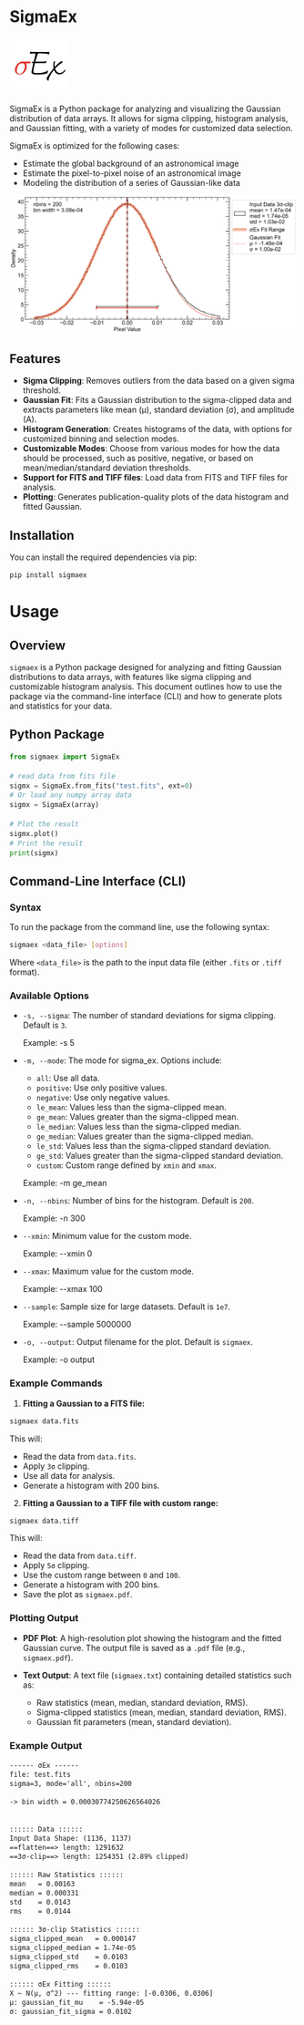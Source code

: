 # SigmaEx
<img src="https://github.com/lmytime/sigmaex/blob/main/icon.jpg?raw=true" alt="SigmaEx Logo" style="width:100px"></img>

SigmaEx is a Python package for analyzing and visualizing the Gaussian distribution of data arrays. It allows for sigma clipping, histogram analysis, and Gaussian fitting, with a variety of modes for customized data selection.

SigmaEx is optimized for the following cases:
- Estimate the global background of an astronomical image
- Estimate the pixel-to-pixel noise of an astronomical image
- Modeling the distribution of a series of Gaussian-like data

<img src="https://github.com/lmytime/sigmaex/blob/main/sigmaex.jpg?raw=true" alt="Example Output of SigmaEx"></img>

## Features

- **Sigma Clipping**: Removes outliers from the data based on a given sigma threshold.
- **Gaussian Fit**: Fits a Gaussian distribution to the sigma-clipped data and extracts parameters like mean (μ), standard deviation (σ), and amplitude (A).
- **Histogram Generation**: Creates histograms of the data, with options for customized binning and selection modes.
- **Customizable Modes**: Choose from various modes for how the data should be processed, such as positive, negative, or based on mean/median/standard deviation thresholds.
- **Support for FITS and TIFF files**: Load data from FITS and TIFF files for analysis.
- **Plotting**: Generates publication-quality plots of the data histogram and fitted Gaussian.

## Installation

You can install the required dependencies via pip:

```bash
pip install sigmaex
```

# Usage

## Overview

`sigmaex` is a Python package designed for analyzing and fitting Gaussian distributions to data arrays, with features like sigma clipping and customizable histogram analysis. This document outlines how to use the package via the command-line interface (CLI) and how to generate plots and statistics for your data.

## Python Package

```python
from sigmaex import SigmaEx

# read data from fits file
sigmx = SigmaEx.from_fits("test.fits", ext=0)
# Or load any numpy array data
sigmx = SigmaEx(array)

# Plot the result
sigmx.plot()
# Print the result
print(sigmx)

```

## Command-Line Interface (CLI)

### Syntax

To run the package from the command line, use the following syntax:

```sh
sigmaex <data_file> [options]
```

Where `<data_file>` is the path to the input data file (either `.fits` or `.tiff` format).

### Available Options

- `-s, --sigma`: The number of standard deviations for sigma clipping. Default is `3`.
  
  Example:
  -s 5

- `-m, --mode`: The mode for sigma_ex. Options include:
  - `all`: Use all data.
  - `positive`: Use only positive values.
  - `negative`: Use only negative values.
  - `le_mean`: Values less than the sigma-clipped mean.
  - `ge_mean`: Values greater than the sigma-clipped mean.
  - `le_median`: Values less than the sigma-clipped median.
  - `ge_median`: Values greater than the sigma-clipped median.
  - `le_std`: Values less than the sigma-clipped standard deviation.
  - `ge_std`: Values greater than the sigma-clipped standard deviation.
  - `custom`: Custom range defined by `xmin` and `xmax`.

  Example:
  -m ge_mean
  

- `-n, --nbins`: Number of bins for the histogram. Default is `200`.

  Example:
  -n 300

- `--xmin`: Minimum value for the custom mode.

  Example:
  --xmin 0

- `--xmax`: Maximum value for the custom mode.

  Example:
  --xmax 100

- `--sample`: Sample size for large datasets. Default is `1e7`.

  Example:
  --sample 5000000

- `-o, --output`: Output filename for the plot. Default is `sigmaex`.

  Example:
  -o output

### Example Commands

1. **Fitting a Gaussian to a FITS file:**

```sh
sigmaex data.fits
```

This will:
- Read the data from `data.fits`.
- Apply `3σ` clipping.
- Use all data for analysis.
- Generate a histogram with 200 bins.

2. **Fitting a Gaussian to a TIFF file with custom range:**

```sh
sigmaex data.tiff
```

This will:
- Read the data from `data.tiff`.
- Apply `5σ` clipping.
- Use the custom range between `0` and `100`.
- Generate a histogram with 200 bins.
- Save the plot as `sigmaex.pdf`.

### Plotting Output

- **PDF Plot**: A high-resolution plot showing the histogram and the fitted Gaussian curve. The output file is saved as a `.pdf` file (e.g., `sigmaex.pdf`).
  
- **Text Output**: A text file (`sigmaex.txt`) containing detailed statistics such as:
  - Raw statistics (mean, median, standard deviation, RMS).
  - Sigma-clipped statistics (mean, median, standard deviation, RMS).
  - Gaussian fit parameters (mean, standard deviation).

### Example Output

```
------ σEx ------
file: test.fits
sigma=3, mode='all', nbins=200

-> bin width = 0.00030774250626564026


:::::: Data ::::::
Input Data Shape: (1136, 1137)
==flatten==> length: 1291632
==3σ-clip==> length: 1254351 (2.89% clipped)

:::::: Raw Statistics ::::::
mean   = 0.00163
median = 0.000331
std    = 0.0143
rms    = 0.0144

:::::: 3σ-clip Statistics ::::::
sigma_clipped_mean   = 0.000147
sigma_clipped_median = 1.74e-05
sigma_clipped_std    = 0.0103
sigma_clipped_rms    = 0.0103

:::::: σEx Fitting ::::::
X ~ N(μ, σ^2) --- fitting range: [-0.0306, 0.0306]
μ: gaussian_fit_mu    = -5.94e-05
σ: gaussian_fit_sigma = 0.0102
```
